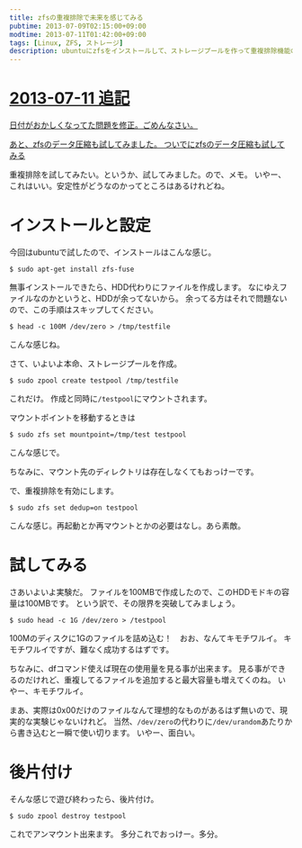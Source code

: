 ```yaml
---
title: zfsの重複排除で未来を感じてみる
pubtime: 2013-07-09T02:15:00+09:00
modtime: 2013-07-11T01:42:00+09:00
tags: [Linux, ZFS, ストレージ]
description: ubuntuにzfsをインストールして、ストレージプールを作って重複排除機能の実験をしてみました。100MBのストレージに1GBのファイルを書き込む（！？）という実験をしています。
---
```


<ins date="2013-07-11T01:42:00+09:00">

# 2013-07-11 追記

日付がおかしくなってた問題を修正。ごめんなさい。

あと、zfsのデータ圧縮も試してみました。 [ついでにzfsのデータ圧縮も試してみる](/blog/2013/07/zfs-data-compress)

</ins>

重複排除を試してみたい。というか、試してみました。ので、メモ。
いやー、これはいい。安定性がどうなのかってところはあるけれどね。

# インストールと設定
今回はubuntuで試したので、インストールはこんな感じ。
``` shell
$ sudo apt-get install zfs-fuse
```

無事インストールできたら、HDD代わりにファイルを作成します。
なにゆえファイルなのかというと、HDDが余ってないから。
余ってる方はそれで問題ないので、この手順はスキップしてください。

``` shell
$ head -c 100M /dev/zero > /tmp/testfile
```
こんな感じね。

さて、いよいよ本命、ストレージプールを作成。
``` shell
$ sudo zpool create testpool /tmp/testfile
```
これだけ。
作成と同時に`/testpool`にマウントされます。

マウントポイントを移動するときは
``` shell
$ sudo zfs set mountpoint=/tmp/test testpool
```
こんな感じで。

ちなみに、マウント先のディレクトリは存在しなくてもおっけーです。

で、重複排除を有効にします。
``` shell
$ sudo zfs set dedup=on testpool
```
こんな感じ。再起動とか再マウントとかの必要はなし。あら素敵。

# 試してみる
さあいよいよ実験だ。
ファイルを100MBで作成したので、このHDDモドキの容量は100MBです。
という訳で、その限界を突破してみましょう。

``` shell
$ sudo head -c 1G /dev/zero > /testpool
```

100Mのディスクに1Gのファイルを詰め込む！　おお、なんてキモチワルイ。
キモチワルイですが、難なく成功するはずです。

ちなみに、dfコマンド使えば現在の使用量を見る事が出来ます。
見る事ができるのだけれど、重複してるファイルを追加すると最大容量も増えてくのね。
いやー、キモチワルイ。

まあ、実際は0x00だけのファイルなんて理想的なものがあるはず無いので、現実的な実験じゃないけれど。
当然、`/dev/zero`の代わりに`/dev/urandom`あたりから書き込むと一瞬で使い切ります。
いやー、面白い。

# 後片付け
そんな感じで遊び終わったら、後片付け。

``` shell
$ sudo zpool destroy testpool
```
これでアンマウント出来ます。
多分これでおっけー。多分。
